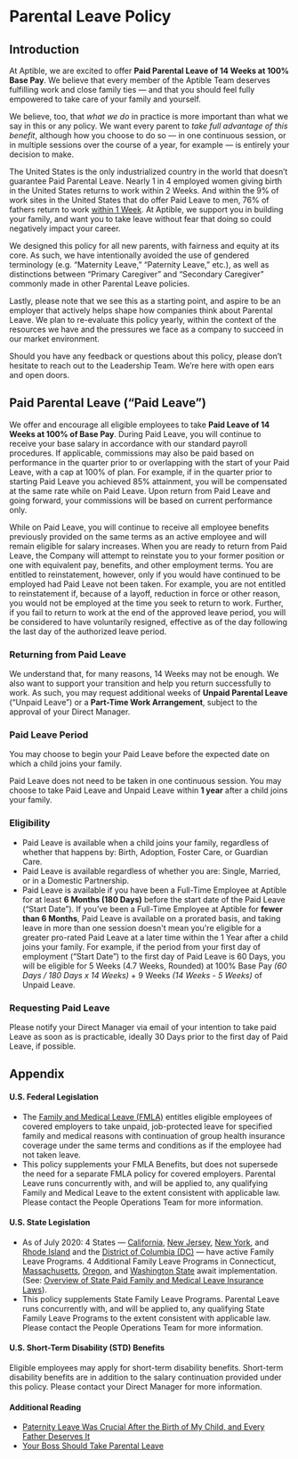 # Parental Leave Policy

## Introduction
At Aptible, we are excited to offer **Paid Parental Leave of 14 Weeks at 100% Base Pay**. We believe that every member of the Aptible Team deserves fulfilling work and close family ties — and that you should feel fully empowered to take care of your family and yourself.

We believe, too, that *what we do* in practice is more important than what we say in this or any policy. We want every parent to *take full advantage of this benefit*, although how you choose to do so — in one continuous session, or in multiple sessions over the course of a year, for example — is entirely your decision to make.

The United States is the only industrialized country in the world that doesn’t guarantee Paid Parental Leave. Nearly 1 in 4 employed women giving birth in the United States returns to work within 2 Weeks. And within the 9% of work sites in the United States that do offer Paid Leave to men, 76% of fathers return to work [within 1 Week](https://parenting.nytimes.com/work-money/alexis-ohanian-paternity-leave). At Aptible, we support you in building your family, and want you to take leave without fear that doing so could negatively impact your career.

We designed this policy for all new parents, with fairness and equity at its core. As such, we have intentionally avoided the use of gendered terminology (e.g. “Maternity Leave,” “Paternity Leave,” etc.), as well as distinctions between “Primary Caregiver” and “Secondary Caregiver” commonly made in other Parental Leave policies.

Lastly, please note that we see this as a starting point, and aspire to be an employer that actively helps shape how companies think about Parental Leave. We plan to re-evaluate this policy yearly, within the context of the resources we have and the pressures we face as a company to succeed in our market environment.

Should you have any feedback or questions about this policy, please don’t hesitate to reach out to the Leadership Team. We’re here with open ears and open doors.

## Paid Parental Leave (“Paid Leave”)
We offer and encourage all eligible employees to take **Paid Leave of 14 Weeks at 100% of Base Pay**. During Paid Leave, you will continue to receive your base salary in accordance with our standard payroll procedures. If applicable, commissions may also be paid based on performance in the quarter prior to or overlapping with the start of your Paid Leave, with a cap at 100% of plan. For example, if in the quarter prior to starting Paid Leave you achieved 85% attainment, you will be compensated at the same rate while on Paid Leave. Upon return from Paid Leave and going forward, your commissions will be based on current performance only.

While on Paid Leave, you will continue to receive all employee benefits previously provided on the same terms as an active employee and will remain eligible for salary increases. When you are ready to return from Paid Leave, the Company will attempt to reinstate you​ to your former position or one with equivalent pay, benefits, and other employment terms. You are entitled to reinstatement, however, only if you would have continued to be employed had Paid Leave not been taken. For example, you are not entitled to reinstatement if, because of a layoff, reduction in force or other reason, you would not be employed at the time you seek to return to work. Further, if you fail to return to work at the end of the approved leave period, you will be considered to have voluntarily resigned, effective as of the day following the last day of the authorized leave period.

### Returning from Paid Leave
We understand that, for many reasons, 14 Weeks may not be enough. We also want to support your transition and help you return successfully to work. As such, you may request additional weeks of **Unpaid Parental Leave** (“Unpaid Leave”) or a **Part-Time Work Arrangement**, subject to the approval of your Direct Manager.

### Paid Leave Period
You may choose to begin your Paid Leave before the expected date on which a child joins your family.

Paid Leave does not need to be taken in one continuous session. You may choose to take Paid Leave and Unpaid Leave within **1 year** after a child joins your family.

### Eligibility
- Paid Leave is available when a child joins your family, regardless of whether that happens by: Birth, Adoption, Foster Care, or Guardian Care.
- Paid Leave is available regardless of whether you are: Single, Married, or in a Domestic Partnership.
- Paid Leave is available if you have been a Full-Time Employee at Aptible for at least **6 Months (180 Days)** before the start date of the Paid Leave (“Start Date”). If you’ve been a Full-Time Employee at Aptible for **fewer than 6 Months**, Paid Leave is available on a prorated basis, and taking leave in more than one session doesn't mean you're eligible for a greater pro-rated Paid Leave at a later time within the 1 Year after a child joins your family. For example, if the period from your first day of employment (“Start Date”) to the first day of Paid Leave is 60 Days, you will be eligible for 5 Weeks (4.7 Weeks, Rounded) at 100% Base Pay *(60 Days / 180 Days x 14 Weeks)* + 9 Weeks *(14 Weeks - 5 Weeks)* of Unpaid Leave.

### Requesting Paid Leave
Please notify your Direct Manager via email of your intention to take paid Leave as soon as is practicable, ideally 30 Days prior to the first day of Paid Leave, if possible.

## Appendix
#### U.S. Federal Legislation
- The [Family and Medical Leave (FMLA)](https://www.dol.gov/agencies/whd/fmla) entitles eligible employees of covered employers to take unpaid, job-protected leave for specified family and medical reasons with continuation of group health insurance coverage under the same terms and conditions as if the employee had not taken leave.
- This policy supplements your FMLA Benefits, but does not supersede the need for a separate FMLA policy for covered employers. ​Parental Leave runs concurrently with, and will be applied to, any qualifying Family and Medical Leave to the extent consistent with applicable law. Please contact the People Operations Team for more information.

#### U.S. State Legislation
- As of July 2020: 4 States — [California](https://www.edd.ca.gov/disability/about_pfl.htm), [New Jersey](https://myleavebenefits.nj.gov/worker/fli/), [New York](https://paidfamilyleave.ny.gov/), and [Rhode Island](http://ripaidleave.net/) and the [District of Columbia (DC)](https://does.dc.gov/page/dc-paid-family-leave) — have active Family Leave Programs. 4 Additional Family Leave Programs in Connecticut, [Massachusetts](https://www.mass.gov/guides/a-guide-to-paid-family-and-medical-leave-for-massachusetts-workers), [Oregon](https://olis.leg.state.or.us/liz/2019R1/Downloads/MeasureDocument/HB2005/Enrolled), and [Washington State](https://www.lni.wa.gov/WorkplaceRights/LeaveBenefits/FamilyCare/ESD/default.asp) await implementation. (See: [Overview of State Paid Family and Medical Leave Insurance Laws](http://www.nationalpartnership.org/our-work/resources/workplace/paid-leave/state-paid-family-leave-laws.pdf)).
- This policy supplements State Family Leave Programs. ​Parental Leave runs concurrently with, and will be applied to, any qualifying State Family Leave Programs to the extent consistent with applicable law. Please contact the People Operations Team for more information.

#### U.S. Short-Term Disability (STD) Benefits
Eligible employees may apply for short-term disability benefits. Short-term disability benefits are in addition to the salary continuation provided under this policy. Please contact your Direct Manager for more information.

#### Additional Reading
- [Paternity Leave Was Crucial After the Birth of My Child, and Every Father Deserves It](https://parenting.nytimes.com/work-money/alexis-ohanian-paternity-leave)
- [Your Boss Should Take Parental Leave](https://www.nytimes.com/2019/08/13/parenting/parental-family-leave.html)
